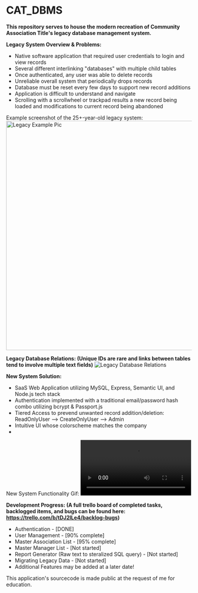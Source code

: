 # CAT_DBMS
<b>This repository serves to house the modern recreation of Community Association Title's legacy database management system.</b>

<b>Legacy System Overview & Problems:</b>
<ul>
  <li>Native software application that required user credentials to login and view records</li>
  <li>Several different interlinking "databases" with multiple child tables</li>
  <li>Once authenticated, any user was able to delete records</li>
  <li>Unreliable overall system that periodically drops records</li>
  <li>Database must be reset every few days to support new record additions</li>
  <li>Application is difficult to understand and navigate</li>
  <li>Scrolling with a scrollwheel or trackpad results a new record being loaded and modifications to current record being abandoned</li>
</ul>

Example screenshot of the 25+-year-old legacy system:
<img src="https://i.imgur.com/nbJ7C1U.png" alt="Legacy Example Pic" width="750" height="620">

<b>Legacy Database Relations: (Unique IDs are rare and links between tables tend to involve multiple text fields)</b>
<img src="https://i.imgur.com/65XUMAz.jpg" alt="Legacy Database Relations">

<b>New System Solution:</b>
<ul>
  <li>SaaS Web Application utilizing MySQL, Express, Semantic UI, and Node.js tech stack</li>
  <li>Authentication implemented with a traditional email/password hash combo utilizing bcrypt & Passport.js</li>
  <li>Tiered Access to prevend unwanted record addition/deletion: ReadOnlyUser --> CreateOnlyUser --> Admin</li>
  <li>Intuitive UI whose colorscheme matches the company</li>
  <li></li>
</ul>

New System Functionality Gif:
![alt-text](https://giant.gfycat.com/WaryAgreeableLemming.webm)

<b>Development Progress: (A full trello board of completed tasks, backlogged items, and bugs can be found here: https://trello.com/b/tDJ2lLe4/backlog-bugs)</b>
<ul>
  <li>Authentication - [DONE]</li>
  <li>User Management - [90% complete]</li>
  <li>Master Association List - [95% complete]</li>
  <li>Master Manager List - [Not started]</li>
  <li>Report Generator (Raw text to steralized SQL query) - [Not started]</li>
  <li>Migrating Legacy Data - [Not started]</li>
  <li>Additional Features may be added at a later date!</li>
</ul>

This application's sourcecode is made public at the request of me for education.
